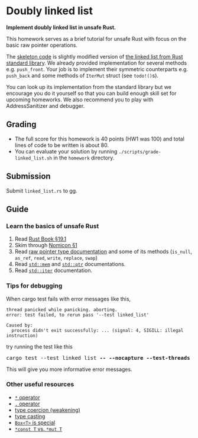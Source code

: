 # Doubly linked list
**Implement doubly linked list in unsafe Rust.**

This homework serves as a brief tutorial for unsafe Rust with focus on the basic raw pointer operations.

The [skeleton code](https://github.com/kaist-cp/cs431/blob/main/homework/src/linked_list.rs) is slightly modified version of [the linked list from Rust standard library](https://doc.rust-lang.org/std/collections/struct.LinkedList.html).  We already provided implementation for several methods e.g. `push_front`.  Your job is to implement their symmetric counterparts e.g. `push_back` and some methods of `IterMut` struct (see `todo!()`s).

 You can look up its implementation from the standard library but we encourage you do it yourself so that you can build enough skill set for upcoming homeworks.  We also recommend you to play with AddressSanitizer and debugger.

## Grading
* The full score for this homework is 40 points (HW1 was 100) and total lines of code to be written is about 80.
* You can evaluate your solution by running `./scripts/grade-linked_list.sh` in the `homework` directory.

## Submission
Submit `linked_list.rs` to gg.

## Guide

### Learn the basics of unsafe Rust
1. Read [Rust Book §19.1](https://doc.rust-lang.org/book/ch19-01-unsafe-rust.html)
1. Skim through [Nomicon §1](https://doc.rust-lang.org/nomicon/meet-safe-and-unsafe.html)
1. Read [raw pointer type documentation](https://doc.rust-lang.org/std/primitive.pointer.html) and some of its methods (`is_null`, `as_ref`, `read`, `write`, `replace`, `swap`)
1. Read [`std::mem`](https://doc.rust-lang.org/std/mem/index.html) and [`std::ptr`](https://doc.rust-lang.org/std/ptr/index.html) documentations.
1. Read [`std::iter`](https://doc.rust-lang.org/std/iter/index.html) documentation.

### Tips for debugging
When cargo test fails with error messages like this,
```
thread panicked while panicking. aborting.
error: test failed, to rerun pass '--test linked_list'

Caused by:
  process didn't exit successfully: ... (signal: 4, SIGILL: illegal instruction)
```
try running the test like this
<pre>
cargo test --test linked_list <strong>-- --nocapture --test-threads 1</strong>
</pre>
This will give you more informative error messages.

### Other useful resources
* [`*` operator](https://doc.rust-lang.org/stable/reference/expressions/operator-expr.html#the-dereference-operator)
* [`.` operator](https://doc.rust-lang.org/stable/reference/expressions/call-expr.html)
* [type coercion (weakening)](https://doc.rust-lang.org/nomicon/coercions.html)
* [type casting](https://doc.rust-lang.org/nomicon/casts.html)
* [`Box<T>` is special](https://doc.rust-lang.org/stable/reference/special-types-and-traits.html#boxt)
* [`*const T` vs. `*mut T`](https://internals.rust-lang.org/t/what-is-the-real-difference-between-const-t-and-mut-t-raw-pointers/6127)
